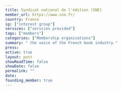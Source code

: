 ```yaml
---
title: Syndicat national de l'édition (SNE)
member_url: https://www.sne.fr/
country: France
ig: ["interest group"] 
services: ["services provided"] 
tags: ["members"]
categories: ["Membership organizations"]
summary: " the voice of the French book industry."
press:
active: true
layout: post
showReadTime: false
showDate: false
permalink: ""
date: 
founding_member: true
---
```

